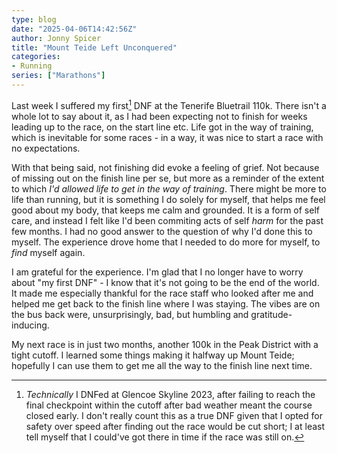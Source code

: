 ```yaml
---
type: blog
date: "2025-04-06T14:42:56Z"
author: Jonny Spicer
title: "Mount Teide Left Unconquered"
categories:
- Running
series: ["Marathons"]
---
```

Last week I suffered my first[^1] DNF at the Tenerife Bluetrail 110k. There isn't a whole lot to say about it, as I had been expecting not to finish for weeks leading up to the race, on the start line etc. Life got in the way of training, which is inevitable for some races - in a way, it was nice to start a race with no expectations.

With that being said, not finishing did evoke a feeling of grief. Not because of missing out on the finish line per se, but more as a reminder of the extent to which *I'd allowed life to get in the way of training*. There might be more to life than running, but it is something I do solely for myself, that helps me feel good about my body, that keeps me calm and grounded. It is a form of self care, and instead I felt like I'd been commiting acts of self *harm* for the past few months. I had no good answer to the question of why I'd done this to myself. The experience drove home that I needed to do more for myself, to *find* myself again.

I am grateful for the experience. I'm glad that I no longer have to worry about "my first DNF" - I know that it's not going to be the end of the world. It made me especially thankful for the race staff who looked after me and helped me get back to the finish line where I was staying. The vibes are on the bus back were, unsurprisingly, bad, but humbling and gratitude-inducing.

My next race is in just two months, another 100k in the Peak District with a tight cutoff. I learned some things making it halfway up Mount Teide; hopefully I can use them to get me all the way to the finish line next time.

[^1]: *Technically* I DNFed at Glencoe Skyline 2023, after failing to reach the final checkpoint within the cutoff after bad weather meant the course closed early. I don't really count this as a true DNF given that I opted for safety over speed after finding out the race would be cut short; I at least tell myself that I could've got there in time if the race was still on.
